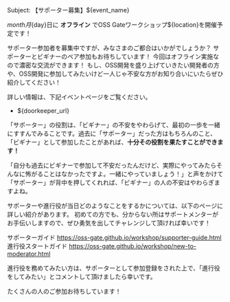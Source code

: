 Subject: 【サポーター募集】${event_name}

${month}月${day}日に **オフライン** でOSS Gateワークショップ${location}を開催予定です！

サポーター参加者を募集中ですが、みなさまのご都合はいかがでしょうか？
サポーターとビギナーのペア参加もお待ちしています！
今回はオフライン実施なので濃密な交流ができます！
もし、OSS開発を盛り上げていきたい開発者の方や、OSS開発に参加してみたいけど一人じゃ不安な方がお知り合いにいたらぜひ紹介してください！

詳しい情報は、下記イベントページをご覧ください。

* ${doorkeeper_url}

「サポーター」の役割は、「ビギナー」の不安をやわらげて、最初の一歩を一緒にすすんでみることです。過去に「サポーター」だった方はもちろんのこと、「ビギナー」として参加したことがあれば、**十分その役割を果たすことができます！**

「自分も過去にビギナーで参加して不安だったんだけど、実際にやってみたらそんなに怖がることはなかったですよ。一緒にやっていましょう！」と声をかけて「サポーター」が背中を押してくれれば、「ビギナー」の人の不安はやわらぎますよね。

サポーターや進行役が当日どのようなことをするかについては、以下のページに詳しい紹介があります。
初めての方でも、分からない所はサポートメンターがお手伝いしますので、ぜひ勇気を出してチャレンジして頂ければ幸いです！

サポーターガイド https://oss-gate.github.io/workshop/supporter-guide.html
進行役スタートガイド https://oss-gate.github.io/workshop/new-to-moderator.html

進行役を務めてみたい方は、サポーターとして参加登録をされた上で、「進行役をしてみたい」とコメントして頂けましたら幸いです。

たくさんの人のご参加お待ちしています！
